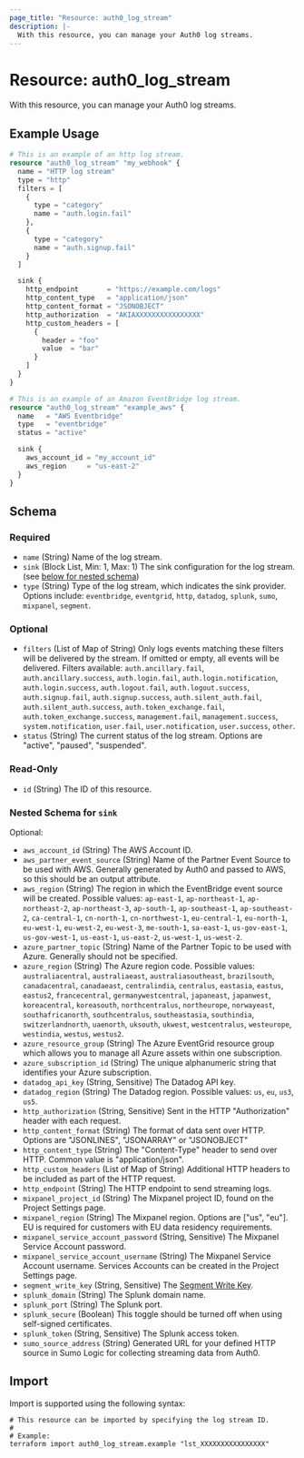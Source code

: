 ```yaml
---
page_title: "Resource: auth0_log_stream"
description: |-
  With this resource, you can manage your Auth0 log streams.
---
```


# Resource: auth0_log_stream

With this resource, you can manage your Auth0 log streams.

## Example Usage

```terraform
# This is an example of an http log stream.
resource "auth0_log_stream" "my_webhook" {
  name = "HTTP log stream"
  type = "http"
  filters = [
    {
      type = "category"
      name = "auth.login.fail"
    },
    {
      type = "category"
      name = "auth.signup.fail"
    }
  ]

  sink {
    http_endpoint       = "https://example.com/logs"
    http_content_type   = "application/json"
    http_content_format = "JSONOBJECT"
    http_authorization  = "AKIAXXXXXXXXXXXXXXXX"
    http_custom_headers = [
      {
        header = "foo"
        value  = "bar"
      }
    ]
  }
}

# This is an example of an Amazon EventBridge log stream.
resource "auth0_log_stream" "example_aws" {
  name   = "AWS Eventbridge"
  type   = "eventbridge"
  status = "active"

  sink {
    aws_account_id = "my_account_id"
    aws_region     = "us-east-2"
  }
}
```

<!-- schema generated by tfplugindocs -->
## Schema

### Required

- `name` (String) Name of the log stream.
- `sink` (Block List, Min: 1, Max: 1) The sink configuration for the log stream. (see [below for nested schema](#nestedblock--sink))
- `type` (String) Type of the log stream, which indicates the sink provider. Options include: `eventbridge`, `eventgrid`, `http`, `datadog`, `splunk`, `sumo`, `mixpanel`, `segment`.

### Optional

- `filters` (List of Map of String) Only logs events matching these filters will be delivered by the stream. If omitted or empty, all events will be delivered. Filters available: `auth.ancillary.fail`, `auth.ancillary.success`, `auth.login.fail`, `auth.login.notification`, `auth.login.success`, `auth.logout.fail`, `auth.logout.success`, `auth.signup.fail`, `auth.signup.success`, `auth.silent_auth.fail`, `auth.silent_auth.success`, `auth.token_exchange.fail`, `auth.token_exchange.success`, `management.fail`, `management.success`, `system.notification`, `user.fail`, `user.notification`, `user.success`, `other`.
- `status` (String) The current status of the log stream. Options are "active", "paused", "suspended".

### Read-Only

- `id` (String) The ID of this resource.

<a id="nestedblock--sink"></a>
### Nested Schema for `sink`

Optional:

- `aws_account_id` (String) The AWS Account ID.
- `aws_partner_event_source` (String) Name of the Partner Event Source to be used with AWS. Generally generated by Auth0 and passed to AWS, so this should be an output attribute.
- `aws_region` (String) The region in which the EventBridge event source will be created. Possible values: `ap-east-1`, `ap-northeast-1`, `ap-northeast-2`, `ap-northeast-3`, `ap-south-1`, `ap-southeast-1`, `ap-southeast-2`, `ca-central-1`, `cn-north-1`, `cn-northwest-1`, `eu-central-1`, `eu-north-1`, `eu-west-1`, `eu-west-2`, `eu-west-3`, `me-south-1`, `sa-east-1`, `us-gov-east-1`, `us-gov-west-1`, `us-east-1`, `us-east-2`, `us-west-1`, `us-west-2`.
- `azure_partner_topic` (String) Name of the Partner Topic to be used with Azure. Generally should not be specified.
- `azure_region` (String) The Azure region code. Possible values: `australiacentral`, `australiaeast`, `australiasoutheast`, `brazilsouth`, `canadacentral`, `canadaeast`, `centralindia`, `centralus`, `eastasia`, `eastus`, `eastus2`, `francecentral`, `germanywestcentral`, `japaneast`, `japanwest`, `koreacentral`, `koreasouth`, `northcentralus`, `northeurope`, `norwayeast`, `southafricanorth`, `southcentralus`, `southeastasia`, `southindia`, `switzerlandnorth`, `uaenorth`, `uksouth`, `ukwest`, `westcentralus`, `westeurope`, `westindia`, `westus`, `westus2`.
- `azure_resource_group` (String) The Azure EventGrid resource group which allows you to manage all Azure assets within one subscription.
- `azure_subscription_id` (String) The unique alphanumeric string that identifies your Azure subscription.
- `datadog_api_key` (String, Sensitive) The Datadog API key.
- `datadog_region` (String) The Datadog region. Possible values: `us`, `eu`, `us3`, `us5`.
- `http_authorization` (String, Sensitive) Sent in the HTTP "Authorization" header with each request.
- `http_content_format` (String) The format of data sent over HTTP. Options are "JSONLINES", "JSONARRAY" or "JSONOBJECT"
- `http_content_type` (String) The "Content-Type" header to send over HTTP. Common value is "application/json".
- `http_custom_headers` (List of Map of String) Additional HTTP headers to be included as part of the HTTP request.
- `http_endpoint` (String) The HTTP endpoint to send streaming logs.
- `mixpanel_project_id` (String) The Mixpanel project ID, found on the Project Settings page.
- `mixpanel_region` (String) The Mixpanel region. Options are ["us", "eu"]. EU is required for customers with EU data residency requirements.
- `mixpanel_service_account_password` (String, Sensitive) The Mixpanel Service Account password.
- `mixpanel_service_account_username` (String) The Mixpanel Service Account username. Services Accounts can be created in the Project Settings page.
- `segment_write_key` (String, Sensitive) The [Segment Write Key](https://segment.com/docs/connections/find-writekey/).
- `splunk_domain` (String) The Splunk domain name.
- `splunk_port` (String) The Splunk port.
- `splunk_secure` (Boolean) This toggle should be turned off when using self-signed certificates.
- `splunk_token` (String, Sensitive) The Splunk access token.
- `sumo_source_address` (String) Generated URL for your defined HTTP source in Sumo Logic for collecting streaming data from Auth0.

## Import

Import is supported using the following syntax:

```shell
# This resource can be imported by specifying the log stream ID.
#
# Example:
terraform import auth0_log_stream.example "lst_XXXXXXXXXXXXXXXX"
```
